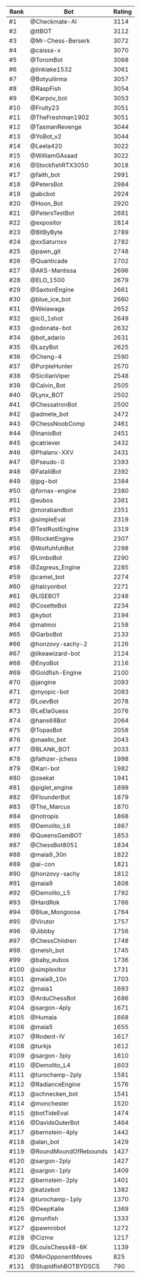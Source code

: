 Rank|Bot|Rating
---|---|---
#1|@Checkmate-AI|3114
#2|@ttBOT|3112
#3|@Mr-Chess-Berserk|3072
#4|@caissa-x|3070
#5|@ToromBot|3068
#6|@linklake1532|3061
#7|@Botyuliirma|3057
#8|@RaspFish|3054
#9|@Karpov_bot|3053
#10|@Fruity23|3051
#11|@TheFreshman1902|3051
#12|@TasmanRevenge|3044
#13|@YoBot_v2|3044
#14|@Leela420|3022
#15|@WilliamGAsaad|3022
#16|@StockfishRTX3050|3018
#17|@faith_bot|2991
#18|@PetersBot|2984
#19|@abcbot|2924
#20|@Hoon_Bot|2920
#21|@PetersTestBot|2881
#22|@expositor|2814
#23|@BitByByte|2789
#24|@xxSaturnxx|2782
#25|@pawn_git|2748
#26|@Quanticade|2702
#27|@AKS-Mantissa|2696
#28|@ELO_1500|2679
#29|@SaxtonEngine|2661
#30|@blue_ice_bot|2660
#31|@Weiawaga|2652
#32|@lc0_1shot|2649
#33|@odonata-bot|2632
#34|@bot_adario|2631
#35|@LazyBot|2625
#36|@Cheng-4|2590
#37|@PurpleHunter|2570
#38|@SicilianViper|2548
#39|@Calvin_Bot|2505
#40|@Lynx_BOT|2502
#41|@ChessatronBot|2500
#42|@admete_bot|2472
#43|@ChessNoobComp|2461
#44|@InanisBot|2451
#45|@catriever|2432
#46|@Phalanx-XXV|2431
#47|@Pseudo-0|2393
#48|@FataliiBot|2392
#49|@jpg-bot|2384
#50|@fornax-engine|2380
#51|@eubos|2361
#52|@morabandbot|2351
#53|@simpleEval|2319
#54|@TestRustEngine|2319
#55|@RocketEngine|2307
#56|@WolfuhfuhBot|2298
#57|@LimboBot|2290
#58|@Zagreus_Engine|2285
#59|@camel_bot|2274
#60|@halcyonbot|2271
#61|@LISEBOT|2248
#62|@CosetteBot|2234
#63|@kybot|2194
#64|@matmoi|2158
#65|@GarboBot|2133
#66|@honzovy-sachy-2|2126
#67|@likeawizard-bot|2124
#68|@EnyoBot|2116
#69|@Goldfish-Engine|2100
#70|@jangine|2093
#71|@myopic-bot|2083
#72|@LoevBot|2078
#73|@LeElaGuess|2076
#74|@hans68Bot|2064
#75|@TopasBot|2058
#76|@maello_bot|2043
#77|@BLANK_BOT|2033
#78|@fathzer-jchess|1998
#79|@Karl-bot|1982
#80|@zeekat|1941
#81|@piglet_engine|1899
#82|@FlounderBot|1879
#83|@The_Marcus|1870
#84|@notropis|1868
#85|@Demolito_L6|1867
#86|@QueensGamBOT|1853
#87|@ChessBot8051|1834
#88|@maia9_30n|1822
#89|@ai-con|1821
#90|@honzovy-sachy|1812
#91|@maia9|1808
#92|@Demolito_L5|1792
#93|@HardRok|1766
#94|@Blue_Mongoose|1764
#95|@Virutor|1757
#96|@Jibbby|1756
#97|@ChessChildren|1748
#98|@melsh_bot|1745
#99|@baby_eubos|1736
#100|@simplexitor|1731
#101|@maia9_10n|1703
#102|@maia1|1693
#103|@ArduChessBot|1686
#104|@sargon-4ply|1671
#105|@Humaia|1668
#106|@maia5|1655
#107|@Rodent-IV|1617
#108|@turkjs|1612
#109|@sargon-3ply|1610
#110|@Demolito_L4|1603
#111|@turochamp-2ply|1581
#112|@RadianceEngine|1576
#113|@schnecken_bot|1541
#114|@monchester|1520
#115|@botTideEval|1474
#116|@DavidsGuterBot|1464
#117|@bernstein-4ply|1442
#118|@alan_bot|1429
#119|@RoundMoundOfRebounds|1427
#120|@sargon-2ply|1427
#121|@sargon-1ply|1409
#122|@bernstein-2ply|1401
#123|@katzebot|1382
#124|@turochamp-1ply|1370
#125|@DeepKalle|1369
#126|@munfish|1333
#127|@pawnrobot|1272
#128|@Cizme|1217
#129|@LouisChess48-6K|1139
#130|@MinOpponentMoves|825
#131|@StupidfishBOTBYDSCS|790
